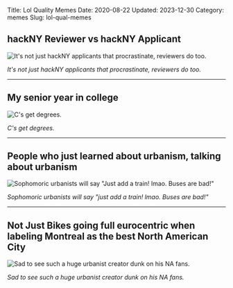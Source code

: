 Title: Lol Quality Memes
Date: 2020-08-22
Updated: 2023-12-30
Category: memes
Slug: lol-qual-memes

## hackNY Reviewer vs hackNY Applicant
![It's not just hackNY applicants that procrastinate, reviewers do too.]({static}/images/memes/hackNYReviewer.png)

_It's not just hackNY applicants that procrastinate, reviewers do too._

---

## My senior year in college
![C's get degrees.]({static}/images/memes/barely_passing.png)

_C's get degrees._

---

## People who just learned about urbanism, talking about urbanism
![Sophomoric urbanists will say "Just add a train! lmao. Buses are bad!"]({static}/images/memes/talking_about_urbanism.jpg)

_Sophomoric urbanists will say "just add a train! lmao. Buses are bad!"_

---

## Not Just Bikes going full eurocentric when labeling Montreal as the best North American City
![Sad to see such a huge urbanist creator dunk on his NA fans.]({static}/images/memes/njb_euro_centric.jpg)

_Sad to see such a huge urbanist creator dunk on his NA fans._
